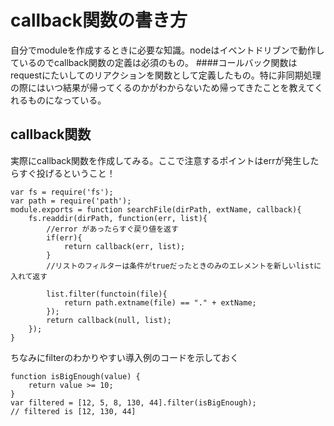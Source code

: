 callback関数の書き方
===
自分でmoduleを作成するときに必要な知識。nodeはイベントドリブンで動作しているのでcallback関数の定義は必須のもの。
####コールバック関数はrequestにたいしてのリアクションを関数として定義したもの。特に非同期処理の際にはいつ結果が帰ってくるのかがわからないため帰ってきたことを教えてくれるものになっている。

callback関数
---
実際にcallback関数を作成してみる。ここで注意するポイントはerrが発生したらすぐ投げるということ！

    var fs = require('fs');
    var path = require('path');
    module.exports = function searchFile(dirPath, extName, callback){
        fs.readdir(dirPath, function(err, list){
            //error があったらすぐ戻り値を返す
            if(err){
                return callback(err, list);
            }
            //リストのフィルターは条件がtrueだったときのみのエレメントを新しいlistに入れて返す

            list.filter(functoin(file){
                return path.extname(file) == "." + extName;
            });
            return callback(null, list);
        });
    }
ちなみにfilterのわかりやすい導入例のコードを示しておく

    function isBigEnough(value) {
        return value >= 10;
    }
    var filtered = [12, 5, 8, 130, 44].filter(isBigEnough);
    // filtered is [12, 130, 44]
